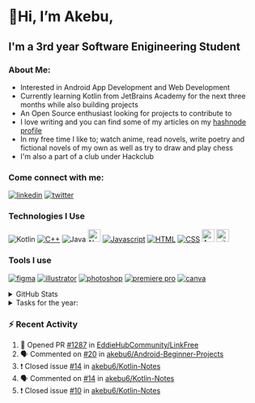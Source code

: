    #                    👋Hi, I’m Akebu, 
   ##       I'm a 3rd year Software Enigineering Student

### About Me:
- Interested in Android App Development and Web Development
- Currently learning Kotlin from JetBrains Academy for the next three months while also building projects
- An Open Source enthusiast looking for projects to contribute to
- I love writing and you can find some of my articles on my [hashnode profile](https://akebu6.hashnode.dev/)
- In my free time I like to; watch anime, read novels, write poetry and fictional novels of my own as well as try to draw and play chess
- I'm also a part of a club under Hackclub

### Come connect with me:
[<img alt="linkedin" src="https://img.shields.io/badge/LinkedIn-0077B5?style=for-the-badge&logo=linkedin&logoColor=white" />](https://www.linkedin.com/in/akebu-simasiku-24186720a/)
[<img alt="twitter" src="https://img.shields.io/badge/Twitter-1DA1F2?style=for-the-badge&logo=twitter&logoColor=white" />](https://twitter.com/akebu6)

### Technologies I Use
![Kotlin](https://img.shields.io/badge/kotlin-%230095D5.svg?style=for-the-badge&logo=kotlin&logoColor=white)
[<img alt="C++" src="https://img.shields.io/badge/C%2B%2B-00599C?style=for-the-badge&logo=c%2B%2B&logoColor=white" />](https://www.w3schools.com/cpp/)
<img alt="Java" src="https://img.shields.io/badge/Java-ED8B00?style=for-the-badge&logo=java&logoColor=white" />
<img alt="Node.js logo" src="https://img.shields.io/badge/Node.js-282C34?logo=node.js&logoColor=339933" height="25" />
[<img alt="Javascript" src="https://img.shields.io/badge/JavaScript-323330?style=for-the-badge&logo=javascript&logoColor=F7DF1" />](https://www.javascript.com/)
[<img alt="HTML" src="https://img.shields.io/badge/HTML5-E34F26?style=for-the-badge&logo=html5&logoColor=white" />](https://developer.mozilla.org/en-US/docs/Web/HTML)
[<img alt="CSS" src="https://img.shields.io/badge/CSS3-1572B6?style=for-the-badge&logo=css3&logoColor=white" />](https://www.w3schools.com/css/)
<img src="https://img.shields.io/badge/Android-282C34?logo=android&logoColor=3DDC84" alt="Android logo" title="Android" height="25" />
<img src="https://img.shields.io/badge/git-282C34?logo=git&logoColor=F05032" alt="git logo" title="git" height="25" />


### Tools I use
[<img alt="figma" src="https://img.shields.io/badge/Figma-F24E1E?style=for-the-badge&logo=figma&logoColor=white" />](https://www.figma.com/)
[<img alt="illustrator" src="https://img.shields.io/badge/Adobe%20Illustrator-FF9A00?style=for-the-badge&logo=adobe%20illustrator&logoColor=white" />](https://www.adobe.com/products/illustrator.html)
[<img alt="photoshop" src="https://img.shields.io/badge/Adobe%20Photoshop-31A8FF?style=for-the-badge&logo=Adobe%20Photoshop&logoColor=black" />](https://www.adobe.com/products/photoshop.html)
[<img alt="premiere pro" src="https://img.shields.io/badge/Adobe%20Premiere%20Pro-9999FF?style=for-the-badge&logo=Adobe%20Premiere%20Pro&logoColor=white" />](https://www.canva.com/)
[<img alt="canva" src="https://img.shields.io/badge/Canva-%2300C4CC.svg?&style=for-the-badge&logo=Canva&logoColor=white" />](https://www.canva.com/)


<details>
   <summary> GitHub Stats</summary>
   <img  align="center" width="48%" src="https://github-readme-stats.vercel.app/api?username=akebu6&show_icons=true&theme=algolia" />
   <img  align="center" width="48%" src="https://github-readme-streak-stats.herokuapp.com/?user=akebu6&theme=algolia" />

   <p align="center">
       <img width="48%" src="https://github-readme-stats.vercel.app/api/top-langs/?username=akebu6&layout=compact&theme=algolia" />
   </p>
   
</details>

<details>
   <summary>Tasks for the year:</summary>

- [x] Create portofolio website
- [x] Learn Kotlin fundamentals and be comfortable with them
- [ ] Horn my Kotlin skills
- [ ] Learn Compose
- [ ] Learn Java
- [ ] Horn JavaScript knowledge
- [ ] Learn PHP 
- [x] Learn JavaScript fundamentals and be comfortable with them
- [x] Start learning Android
- [ ] Participate in hackathons
- [ ] Finish Udemy courses
- [ ] Participate in the Google KS competition
- [ ] Start applying for internships
- [x] Learn and start contributing to Open Source
- [ ] Earn from my work
- [ ] Blog about my learnibg journey
</details>

### :zap: Recent Activity

<!--START_SECTION:activity-->
1. 💪 Opened PR [#1287](https://github.com/EddieHubCommunity/LinkFree/pull/1287) in [EddieHubCommunity/LinkFree](https://github.com/EddieHubCommunity/LinkFree)
2. 🗣 Commented on [#20](https://github.com/akebu6/Android-Beginner-Projects/issues/20) in [akebu6/Android-Beginner-Projects](https://github.com/akebu6/Android-Beginner-Projects)
3. ❗️ Closed issue [#14](https://github.com/akebu6/Kotlin-Notes/issues/14) in [akebu6/Kotlin-Notes](https://github.com/akebu6/Kotlin-Notes)
4. 🗣 Commented on [#14](https://github.com/akebu6/Kotlin-Notes/issues/14) in [akebu6/Kotlin-Notes](https://github.com/akebu6/Kotlin-Notes)
5. ❗️ Closed issue [#10](https://github.com/akebu6/Kotlin-Notes/issues/10) in [akebu6/Kotlin-Notes](https://github.com/akebu6/Kotlin-Notes)
<!--END_SECTION:activity-->

<!---
akebu6/akebu6 is a ✨ special ✨ repository because its `README.md` (this file) appears on your GitHub profile.
You can click the Preview link to take a look at your changes.
--->
